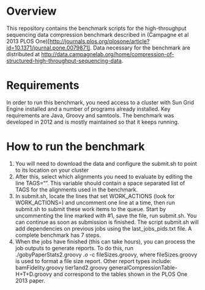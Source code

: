 # Overview
This repository contains the benchmark scripts for the high-throughput sequencing data compression benchmark described in (Campagne et al 2013 PLOS One)[http://journals.plos.org/plosone/article?id=10.1371/journal.pone.0079871].
Data necessary for the benchmark are distributed at http://data.campagnelab.org/home/compression-of-structured-high-throughput-sequencing-data.

# Requirements
In order to run this benchmark, you need access to a cluster with Sun Grid Engine installed and a number of programs already installed. Key requirements are Java, Groovy and samtools. The benchmark was developed in 2012 and is mostly maintained so that it keeps running.

# How to run the benchmark

1. You will need to download the data and configure the submit.sh to point to its location on your cluster
2. After this, select which alignments you need to evaluate by editing the line TAGS=“”. This variable should contain a space separated list of TAGS for the alignments used in the benchmark.
3. In submit.sh, locate the lines that set WORK_ACTIONS (look for WORK_ACTIONS=) and uncomment one line at a time, then run submit.sh to submit these work items to the queue. Start by uncommenting the line marked with #1, save the file, run submit.sh. You can continue as soon as submission is finished. The script submit.sh will add dependencies on previous jobs using the last_jobs_pids.txt file. A complete benchmark has 7 steps. 
4. When the jobs have finished (this can take hours), you can process the job outputs to generate reports. To do this, run ./gobyPaperStats2.groovy  *.o* -c fileSizes.groovy, where fileSizes.groovy is used to format a file size report. Other report types include: bamFidelity.groovy tier1and2.groovy generalCompressionTable-H+T+D.groovy and correspond to the tables shown in the PLOS One 2013 paper.
